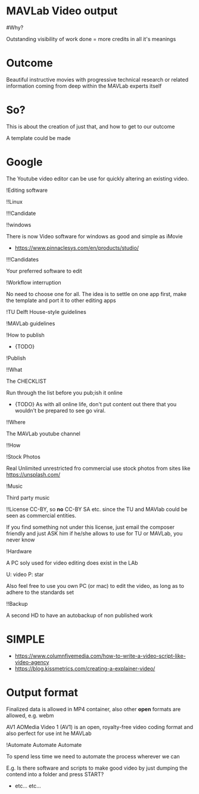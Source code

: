 # MAVLab Video output

#Why?

Outstanding visibility of work done = more credits in all it's meanings

# Outcome

Beautiful instructive movies with progressive technical research or related information coming from deep within the MAVLab experts itself

# So?

This is about the creation of just that, and how to get to our outcome

A template could be made

# Google

The Youtube video editor can be use for quickly altering an existing video.

!Editing software

!!Linux

!!!Candidate

!!windows

There is now Video software for windows as good and simple as iMovie

* https://www.pinnaclesys.com/en/products/studio/

!!!Candidates

Your preferred software to edit

!Workflow interruption

No need to choose one for all. The idea is to settle on one app first, make the template and port it to other editing apps

!TU Delft House-style guidelines

!MAVLab guidelines

!How to publish

* {TODO}

!Publish

!!What

The CHECKLIST

Run through the list before you pub;ish it online

* {TODO}
As with all online life, don't put content out there that you wouldn't be prepared to see go viral.

!!Where

The MAVLab youtube channel

!!How

!Stock Photos

Real Unlimited unrestricted fro commercial use stock photos from sites like https://unsplash.com/

!Music

Third party music

!!License
CC-BY, so **no** CC-BY SA etc. since the TU and MAVlab could be seen as commercial entities.

If you find something not under this license, just email the composer friendly and just ASK him if he/she allows to use for TU or MAVLab, you never know

!Hardware

A PC soly used for video editing does exist in the LAb

U: video
P: star

Also feel free to use you own PC (or mac) to edit the video, as long as to adhere to the standards set

!!Backup

A second HD to have an autobackup of non published work

# SIMPLE

* https://www.columnfivemedia.com/how-to-write-a-video-script-like-video-agency
* https://blog.kissmetrics.com/creating-a-explainer-video/

# Output format

Finalized data is allowed in MP4 container, also other **open** formats are allowed, e.g. webm

AV1  AOMedia Video 1 (AV1) is an open, royalty-free video coding format and also perfect for use int he MAVLab

!Automate Automate Automate

To spend less time we need to automate the process wherever we can

E.g. Is there software and scripts to make good video by just dumping the contend into a folder and press START?



* etc... etc...